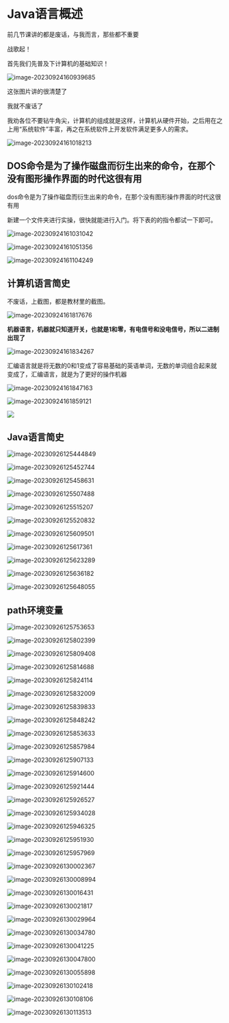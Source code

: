 # Java语言概述

前几节课讲的都是废话，与我而言，那些都不重要

<audio src="D:\Programing\NowJavaTime\media\DAKOOKA - Умри, если меня не любишь.mp3"></audio>

战歌起！



首先我们先普及下计算机的基础知识！

<img src="D:\Programing\NowJavaTime\assets\image-20230924160939685.png" alt="image-20230924160939685"  />

这张图片讲的很清楚了

我就不废话了

我劝各位不要钻牛角尖，计算机的组成就是这样，计算机从硬件开始，之后用在之上用“系统软件”丰富，再之在系统软件上开发软件满足更多人的需求。

![image-20230924161018213](D:\Programing\NowJavaTime\assets\image-20230924161018213.png)

## DOS命令是为了操作磁盘而衍生出来的命令，在那个没有图形操作界面的时代这很有用

dos命令是为了操作磁盘而衍生出来的命令，在那个没有图形操作界面的时代这很有用

新建一个文件夹进行实操，很快就能进行入门。将下表的的指令都试一下即可。

![image-20230924161031042](D:\Programing\NowJavaTime\assets\image-20230924161031042.png)

![image-20230924161051356](D:\Programing\NowJavaTime\assets\image-20230924161051356.png)

![image-20230924161104249](D:\Programing\NowJavaTime\assets\image-20230924161104249.png)

## 计算机语言简史

不废话，上截图，都是教材里的截图。

![image-20230924161817676](D:\Programing\NowJavaTime\assets\image-20230924161817676.png)



**机器语言，机器就只知道开关，也就是1和零，有电信号和没电信号，所以二进制出现了**



![image-20230924161834267](D:\Programing\NowJavaTime\assets\image-20230924161834267.png)

汇编语言就是将无数的0和1变成了容易基础的英语单词，无数的单词组合起来就变成了，汇编语言，就是为了更好的操作机器

![image-20230924161847163](D:\Programing\NowJavaTime\assets\image-20230924161847163.png)



![image-20230924161859121](D:\Programing\NowJavaTime\assets\image-20230924161859121.png)

![](D:\Programing\NowJavaTime\assets\image-20230924161908621.png)

## Java语言简史

![image-20230926125444849](D:\Programing\NowJavaTime\assets\image-20230926125444849.png)

![image-20230926125452744](D:\Programing\NowJavaTime\assets\image-20230926125452744.png)

![image-20230926125458631](D:\Programing\NowJavaTime\assets\image-20230926125458631.png)

![image-20230926125507488](D:\Programing\NowJavaTime\assets\image-20230926125507488.png)

![image-20230926125515207](D:\Programing\NowJavaTime\assets\image-20230926125515207.png)

![image-20230926125520832](D:\Programing\NowJavaTime\assets\image-20230926125520832.png)

![image-20230926125609501](D:\Programing\NowJavaTime\assets\image-20230926125609501.png)

![image-20230926125617361](D:\Programing\NowJavaTime\assets\image-20230926125617361.png)

![image-20230926125623289](D:\Programing\NowJavaTime\assets\image-20230926125623289.png)



![image-20230926125636182](D:\Programing\NowJavaTime\assets\image-20230926125636182.png)

![image-20230926125648055](D:\Programing\NowJavaTime\assets\image-20230926125648055.png)

## path环境变量

![image-20230926125753653](D:\Programing\NowJavaTime\assets\image-20230926125753653.png)

![image-20230926125802399](D:\Programing\NowJavaTime\assets\image-20230926125802399.png)

![image-20230926125809408](D:\Programing\NowJavaTime\assets\image-20230926125809408.png)

![image-20230926125814688](D:\Programing\NowJavaTime\assets\image-20230926125814688.png)

![image-20230926125824114](D:\Programing\NowJavaTime\assets\image-20230926125824114.png)

![image-20230926125832009](D:\Programing\NowJavaTime\assets\image-20230926125832009.png)

![image-20230926125839833](D:\Programing\NowJavaTime\assets\image-20230926125839833.png)

![image-20230926125848242](D:\Programing\NowJavaTime\assets\image-20230926125848242.png)

![image-20230926125853633](D:\Programing\NowJavaTime\assets\image-20230926125853633.png)

![image-20230926125857984](D:\Programing\NowJavaTime\assets\image-20230926125857984.png)

![image-20230926125907133](D:\Programing\NowJavaTime\assets\image-20230926125907133.png)

![image-20230926125914600](D:\Programing\NowJavaTime\assets\image-20230926125914600.png)

![image-20230926125921444](D:\Programing\NowJavaTime\assets\image-20230926125921444.png)



![image-20230926125926527](D:\Programing\NowJavaTime\assets\image-20230926125926527.png)

![image-20230926125934028](D:\Programing\NowJavaTime\assets\image-20230926125934028.png)

![image-20230926125946325](D:\Programing\NowJavaTime\assets\image-20230926125946325.png)

![image-20230926125951930](D:\Programing\NowJavaTime\assets\image-20230926125951930.png)

![image-20230926125957969](D:\Programing\NowJavaTime\assets\image-20230926125957969.png)

![image-20230926130002367](D:\Programing\NowJavaTime\assets\image-20230926130002367.png)

![image-20230926130008994](D:\Programing\NowJavaTime\assets\image-20230926130008994.png)

![image-20230926130016431](D:\Programing\NowJavaTime\assets\image-20230926130016431.png)

![image-20230926130021817](D:\Programing\NowJavaTime\assets\image-20230926130021817.png)

![image-20230926130029964](D:\Programing\NowJavaTime\assets\image-20230926130029964.png)

![image-20230926130034780](D:\Programing\NowJavaTime\assets\image-20230926130034780.png)



![image-20230926130041225](D:\Programing\NowJavaTime\assets\image-20230926130041225.png)

![image-20230926130047800](D:\Programing\NowJavaTime\assets\image-20230926130047800.png)

![image-20230926130055898](D:\Programing\NowJavaTime\assets\image-20230926130055898.png)

![image-20230926130102418](D:\Programing\NowJavaTime\assets\image-20230926130102418.png)

![image-20230926130108106](D:\Programing\NowJavaTime\assets\image-20230926130108106.png)

![image-20230926130113513](D:\Programing\NowJavaTime\assets\image-20230926130113513.png)

